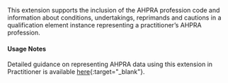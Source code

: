 This extension supports the inclusion of the AHPRA profession code and information about conditions, undertakings, reprimands and cautions in a qualification element instance representing a practitioner’s AHPRA profession.

#### Usage Notes
Detailed guidance on representing AHPRA data using this extension in Practitioner is available [here](http://hl7.org.au/notes/ahpra-registration-number/index.html){:target="_blank"}.
